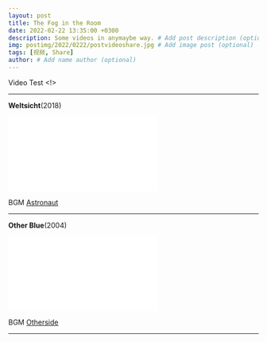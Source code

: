```yaml
---
layout: post
title: The Fog in the Room
date: 2022-02-22 13:35:00 +0300
description: Some videos in anymaybe way. # Add post description (optional)
img: postimg/2022/0222/postvideoshare.jpg # Add image post (optional)
tags: [视频, Share]
author: # Add name author (optional)
---
```


Video Test <!>

***

**Weltsicht**(2018)

<p class="video"><iframe src="//amvnews.ru/index.php?go=Files&file=embed&id=9851" frameborder="0" allowfullscreen></iframe></p>

BGM [ Astronaut ](https://music.163.com/#/song?id=34528909)

***

**Other Blue**(2004)

<p style="text-align: center;"><p class="video"><iframe src="//amvnews.ru/index.php?go=Files&file=embed&id=5452" frameborder="0" allowfullscreen></iframe></p></p>

BGM [ Otherside ](https://music.163.com/#/song?id=1869708)
  


***